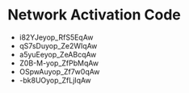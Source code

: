 # Network Activation Code
* i82YJeyop_RfS5EqAw
* qS7sDuyop_Ze2WIqAw
* a5yuEeyop_ZeABcqAw
* Z0B-M-yop_ZfPbMqAw
* OSpwAuyop_Zf7w0qAw
* -bk8UOyop_ZfLjIqAw